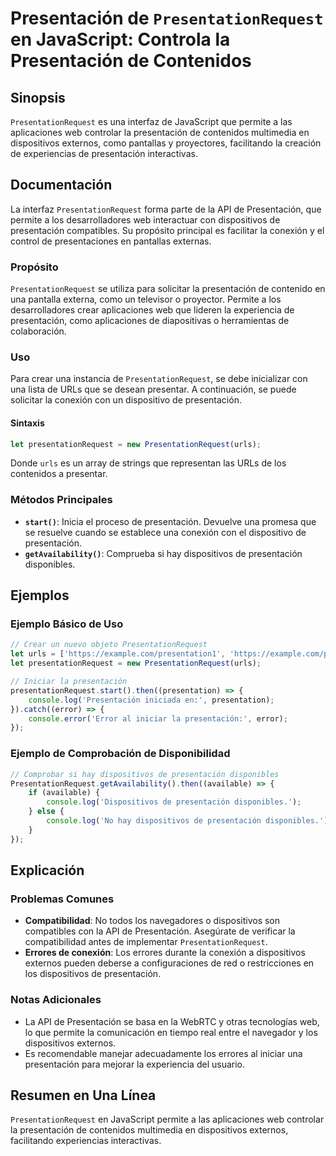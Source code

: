 <!--
Meta Description: # Presentación de `PresentationRequest` en JavaScript: Controla la Presentación de Contenidos ## Sinopsis `PresentationRequest` es una interfaz de Jav...
Meta Keywords: presentación, presentationrequest, dispositivos, una, los
-->

# Presentación de `PresentationRequest` en JavaScript: Controla la Presentación de Contenidos

## Sinopsis
`PresentationRequest` es una interfaz de JavaScript que permite a las aplicaciones web controlar la presentación de contenidos multimedia en dispositivos externos, como pantallas y proyectores, facilitando la creación de experiencias de presentación interactivas.

## Documentación
La interfaz `PresentationRequest` forma parte de la API de Presentación, que permite a los desarrolladores web interactuar con dispositivos de presentación compatibles. Su propósito principal es facilitar la conexión y el control de presentaciones en pantallas externas.

### Propósito
`PresentationRequest` se utiliza para solicitar la presentación de contenido en una pantalla externa, como un televisor o proyector. Permite a los desarrolladores crear aplicaciones web que lideren la experiencia de presentación, como aplicaciones de diapositivas o herramientas de colaboración.

### Uso
Para crear una instancia de `PresentationRequest`, se debe inicializar con una lista de URLs que se desean presentar. A continuación, se puede solicitar la conexión con un dispositivo de presentación.

#### Sintaxis
```javascript
let presentationRequest = new PresentationRequest(urls);
```
Donde `urls` es un array de strings que representan las URLs de los contenidos a presentar.

### Métodos Principales
- **`start()`**: Inicia el proceso de presentación. Devuelve una promesa que se resuelve cuando se establece una conexión con el dispositivo de presentación.
- **`getAvailability()`**: Comprueba si hay dispositivos de presentación disponibles.

## Ejemplos
### Ejemplo Básico de Uso
```javascript
// Crear un nuevo objeto PresentationRequest
let urls = ['https://example.com/presentation1', 'https://example.com/presentation2'];
let presentationRequest = new PresentationRequest(urls);

// Iniciar la presentación
presentationRequest.start().then((presentation) => {
    console.log('Presentación iniciada en:', presentation);
}).catch((error) => {
    console.error('Error al iniciar la presentación:', error);
});
```

### Ejemplo de Comprobación de Disponibilidad
```javascript
// Comprobar si hay dispositivos de presentación disponibles
PresentationRequest.getAvailability().then((available) => {
    if (available) {
        console.log('Dispositivos de presentación disponibles.');
    } else {
        console.log('No hay dispositivos de presentación disponibles.');
    }
});
```

## Explicación
### Problemas Comunes
- **Compatibilidad**: No todos los navegadores o dispositivos son compatibles con la API de Presentación. Asegúrate de verificar la compatibilidad antes de implementar `PresentationRequest`.
- **Errores de conexión**: Los errores durante la conexión a dispositivos externos pueden deberse a configuraciones de red o restricciones en los dispositivos de presentación.

### Notas Adicionales
- La API de Presentación se basa en la WebRTC y otras tecnologías web, lo que permite la comunicación en tiempo real entre el navegador y los dispositivos externos.
- Es recomendable manejar adecuadamente los errores al iniciar una presentación para mejorar la experiencia del usuario.

## Resumen en Una Línea
`PresentationRequest` en JavaScript permite a las aplicaciones web controlar la presentación de contenidos multimedia en dispositivos externos, facilitando experiencias interactivas.